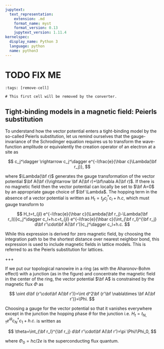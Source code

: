 ```yaml
---
jupytext:
  text_representation:
    extension: .md
    format_name: myst
    format_version: 0.13
    jupytext_version: 1.11.4
kernelspec:
  display_name: Python 3
  language: python
  name: python3
---
```


# TODO FIX ME

```{code-cell} ipython3
:tags: [remove-cell]

# This first cell will be removed by the converter.
```

## Tight-binding models in a magnetic field: Peierls substitution

To understand how the vector potential enters a tight-binding model by the so-called Peierls substitution, let us remind ourselves that the gauge-invariance of the Schrodinger equation requires us to transform the wave-function amplitude or equivalently the creation operator of an electron at a site as

$$
c_j^\dagger \rightarrow c_j^\dagger e^{-i\frac{e}{\hbar c}\Lambda(\bf r_j)},
$$

where $\Lambda(\bf r)$ generates the gauge transformation of the vector potential $\bf A(\bf r)\rightarrow \bf A(\bf r)+\bf\nabla A(\bf r)$. If there is no magnetic field then the vector potential can locally be set to $\bf A=0$ by an appropriate gauge choice of $\bf \Lambda$. The hopping term in the absence of a vector potential is written as $H_t=t_{jl}c_j^\dagger c_l+h.c$, which must gauge transform to

$$
H_t=t_{jl} e^{-i\frac{e}{\hbar c}(\Lambda(\bf r_j)-\Lambda(\bf r_l))}c_j^\dagger c_l+h.c=t_{jl} e^{-i\frac{e}{\hbar c}(\int_{\bf r_l}^{\bf r_j} d\bf r'\cdot\bf A(\bf r')}c_j^\dagger c_l+h.c.
$$

While this expression is derived for zero magnetic field, by choosing the integration path to be the shortest distance over nearest neighbor bond, this expression is used to include magnetic fields in lattice models. This is referred to as the Peierls substitution for lattices.

+++

If we put our topological nanowire in a ring (as with the Aharonov-Bohm effect) with a junction (as in the figure) and concentrate the magnetic field in the center of the ring, the vector potential $\bf A$ is constrained  by the magnetic flux $\Phi$ as

$$
\oint d\bf {r'\cdot\bf A(\bf r')}=\int d^2\bf {r'\bf \nabla\times \bf A(\bf r')}=\Phi.
$$

Choosing a gauge for the vector potential so that it vanishes everywhere except in the junction the hopping phase $\theta$ for the junction i.e. $H_t=t_{N,1}e^{i\theta}c_N^\dagger c_1+h.c.$ is written as

$$
\theta=\int_{\bf r_l}^{\bf r_j} d\bf r'\cdot\bf A(\bf r')=\pi \Phi/\Phi_0,
$$

where $\Phi_0=hc/2e$ is the superconducting flux quantum.
